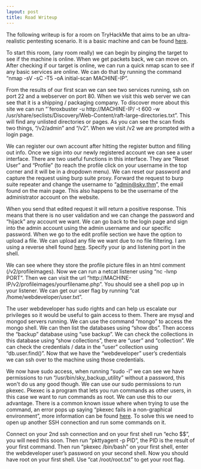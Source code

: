 ```yaml
---
layout: post
title: Road Writeup
---
```


The following writeup is for a room on TryHackMe that aims to be an ultra-realistic pentesting scenario. It is a basic machine and can be found [here](https://tryhackme.com/room/road). 

To start this room, (any room really) we can begin by pinging the target to see if the machine is online. When we get packets back, we can move on. After checking if our target is online, we can run a quick nmap scan to see if any basic services are online. We can do that by running the command “nmap -sV -sC -T5 -oA initial-scan MACHINE-IP”. 

From the results of our first scan we can see two services running, ssh on port 22 and a webserver on port 80. When we visit this web server we can see that it is a shipping / packaging company. To discover more about this site we can run “`feroxbuster -u http://MACHINE-IP/ -t 600 -w /usr/share/seclists/Discovery/Web-Content/raft-large-directories.txt”. This will find any unlisted directories or pages. As you can see the scan finds two things, “/v2/admin” and “/v2”. When we visit /v2 we are prompted with a login page. 

We can register our own account after hitting the register button and filling out info. Once we sign into our newly registered account we can see a user interface. There are two useful functions in this interface. They are “Reset User” and “Profile” (to reach the profile click on your username in the top corner and it will be in a dropdown menu). We can reset our password and capture the request using burp suite proxy. Forward the request to burp suite repeater and change the username to “admin@sky.thm”, the email found on the main page. This also happens to be the username of the administrator account on the website.

When you send that edited request it will return a positive response. This means that there is no user validation and we can change the password and “hijack” any account we want. We can go back to the login page and sign into the admin account using the admin username and our specific password. When we go to the edit profile section we have the option to upload a file. We can upload any file we want due to no file filtering. I am using a reverse shell found [here](https://github.com/pentestmonkey/php-reverse-shell/blob/master/php-reverse-shell.php). Specify your ip and listening port in the shell.

We can see where they store the profile picture files in an html comment (/v2/profileimages).
Now we can run a netcat listener using “nc -lvnp PORT”. Then we can visit the url “http://MACHINE-IP/v2/profileimages/yourfilename.php”. You should see a shell pop up in your listener. We can get our user flag by running “cat /home/webdeveloper/user.txt”.

The user webdeveloper has sudo rights and can help us escalate our privileges so it would be useful to gain access to them. There are mysql and mongod servers running. We can use the command “mongo” to access the mongo shell. We can then list the databases using “show dbs”. Then access the “backup” database using “use backup”. We can check the collections in this database using “show collections”, there are “user” and “collection”. We can check the credentials / data in the “user” collection using “db.user.find()”. Now that we have the “webdeveloper” user’s credentials we can ssh over to the machine using those credentials. 

We now have sudo access, when running “sudo -l” we can see we have permissions to run “/usr/bin/sky_backup_utility” without a password, this won't do us any good though. We can use our sudo permissions to run pkexec. Pkexec is a program that lets you run commands as other users, in this case we want to run commands as root. We can use this to our advantage. There is a common known issue where when trying to use the command, an error pops up saying “pkexec fails in a non-graphical environment”, more information can be found [here](https://bugs.launchpad.net/ubuntu/+source/policykit-1/+bug/1821415). To solve this we need to open up another SSH connection and run some commands on it.

Connect on your 2nd ssh connection and on your first shell run “echo $$”, you will need this soon. Then run “pkttyagent -p PID”, the PID is the result of your first command. Then run “pkexec /bin/bash” on your first shell, enter the webdeveloper user’s password on your second shell. Now you should have root on your first shell. Use “cat /root/root.txt” to get your root flag.
